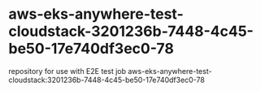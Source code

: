 # aws-eks-anywhere-test-cloudstack-3201236b-7448-4c45-be50-17e740df3ec0-78
repository for use with E2E test job aws-eks-anywhere-test-cloudstack:3201236b-7448-4c45-be50-17e740df3ec0-78
